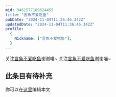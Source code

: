 ```yaml
---
mid: 3461577189624455
title: "言魚不爱吃鱼"
pubDate: "2024-11-04T11:26:46.342Z"
updatedDate: "2024-11-04T11:26:46.342Z"
profile:
  {
    Nickname: ["言魚不爱吃鱼"],
  }
---
```


关注[言魚不爱吃鱼](https://space.bilibili.com/3461577189624455)谢谢喵~ 关注[言魚不爱吃鱼](https://space.bilibili.com/3461577189624455)谢谢喵~

## 此条目有待补充
你可以在[这里](https://github.com/Yuhanawa/VTuber.ICU/edit/master/src/content/v/言魚不爱吃鱼/index.md)编辑本文
